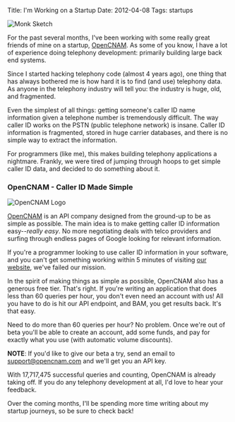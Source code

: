 Title: I'm Working on a Startup
Date: 2012-04-08
Tags: startups


![Monk Sketch][]


For the past several months, I've been working with some really great friends
of mine on a startup, [OpenCNAM][].  As some of you know, I have a lot of
experience doing telephony development: primarily building large back end
systems.

Since I started hacking telephony code (almost 4 years ago), one thing that has
always bothered me is how hard it is to find (and use) telephony data.  As
anyone in the telephony industry will tell you: the industry is huge, old, and
fragmented.

Even the simplest of all things: getting someone's caller ID name information
given a telephone number is tremendously difficult.  The way caller ID works on
the PSTN (public telephone network) is insane.  Caller ID information is
fragmented, stored in huge carrier databases, and there is no simple way to
extract the information.

For programmers (like me), this makes building telephony applications a
nightmare.  Frankly, we were tired of jumping through hoops to get simple
caller ID data, and decided to do something about it.


### OpenCNAM - Caller ID Made Simple

![OpenCNAM Logo][]

[OpenCNAM][OpenCNAM] is an API company designed from the ground-up to be as
simple as possible.  The main idea is to make getting caller ID information
easy--*really easy*.  No more negotiating deals with telco providers and
surfing through endless pages of Google looking for relevant information.

If you're a programmer looking to use caller ID information in your software,
and you can't get something working within 5 minutes of visiting
[our website][OpenCNAM], we've failed our mission.

In the spirit of making things as simple as possible, OpenCNAM also has a
generous free tier.  That's right.  If you're writing an application that does
less than 60 queries per hour, you don't even need an account with us!  All you
have to do is hit our API endpoint, and BAM, you get results back.  It's that
easy.

Need to do more than 60 queries per hour?  No problem.  Once we're out of beta
you'll be able to create an account, add some funds, and pay for exactly what
you use (with automatic volume discounts). 

**NOTE**: If you'd like to give our beta a try, send an email to
[support@opencnam.com][] and we'll get you an API key.

With 17,717,475 successful queries and counting, OpenCNAM is already taking
off.  If you do any telephony development at all, I'd love to hear your
feedback.

Over the coming months, I'll be spending more time writing about my startup
journeys, so be sure to check back!


  [Monk Sketch]: |filename|/images/2012/monk-sketch.png "Monk Sketch"
  [OpenCNAM]: https://www.opencnam.com/ "OpenCNAM - A Simple Caller ID API"
  [OpenCNAM Logo]: |filename|/images/2012/opencnam-logo.png "OpenCNAM Logo"
  [support@opencnam.com]: mailto:support@opencnam.com "OpenCNAM Support Email"
